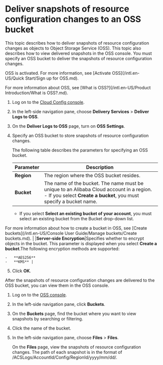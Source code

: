 # Deliver snapshots of resource configuration changes to an OSS bucket

This topic describes how to deliver snapshots of resource configuration changes as objects to Object Storage Service \(OSS\). This topic also describes how to view delivered snapshots in the OSS console. You must specify an OSS bucket to deliver the snapshots of resource configuration changes.

OSS is activated. For more information, see [Activate OSS](/intl.en-US/Quick Start/Sign up for OSS.md).

For more information about OSS, see [What is OSS?](/intl.en-US/Product Introduction/What is OSS?.md).

1.  Log on to the [Cloud Config console](https://config.console.aliyun.com).

2.  In the left-side navigation pane, choose **Delivery Services** \> **Deliver Logs to OSS**.

3.  On the **Deliver Logs to OSS** page, turn on **OSS Settings**.

4.  Specify an OSS bucket to store snapshots of resource configuration changes.

    The following table describes the parameters for specifying an OSS bucket.

    |Parameter|Description|
    |---------|-----------|
    |**Region**|The region where the OSS bucket resides.|
    |**Bucket**|The name of the bucket. The name must be unique to an Alibaba Cloud account in a region.    -   If you select **Create a bucket**, you must specify a bucket name.
    -   If you select **Select an existing bucket of your account**, you must select an existing bucket from the Bucket drop-down list.

For more information about how to create a bucket in OSS, see [Create buckets](/intl.en-US/Console User Guide/Manage buckets/Create buckets.md). |
    |**Server-side Encryption**|Specifies whether to encrypt objects in the bucket. This parameter is displayed when you select **Create a bucket**.The following encryption methods are supported:

    -   **AES256**
    -   **KMS** |

5.  Click **OK**.


After the snapshots of resource configuration changes are delivered to the OSS bucket, you can view them in the OSS console.

1.  Log on to the [OSS console](https://oss.console.aliyun.com/).
2.  In the left-side navigation pane, click **Buckets**.
3.  On the **Buckets** page, find the bucket where you want to view snapshots by searching or filtering.
4.  Click the name of the bucket.
5.  In the left-side navigation pane, choose **Files** \> **Files**.

    On the **Files** page, view the snapshots of resource configuration changes. The path of each snapshot is in the format of /ACSLogs/AccountId/Config/RegionId/yyyy/mm/dd/.


